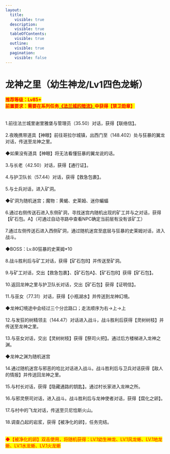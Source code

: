```yaml
---
layout:
  title:
    visible: true
  description:
    visible: true
  tableOfContents:
    visible: true
  outline:
    visible: true
  pagination:
    visible: false
---
```


# 龙神之里（幼生神龙/Lv1四色龙蜥）



<mark style="color:red;">**推荐等级：Lv85+**</mark>\
<mark style="color:red;">**前置要求：需要在系列任务**</mark>[<mark style="color:red;">**《法兰城的暗流》**</mark>](fa-lan-cheng-de-an-liu-jin-wei-xun-zhang-jin-wei-cheng-hao.md)<mark style="color:red;">**中获得【禁卫勋章】**</mark>\
\
\
1.前往法兰城里谢里雅堡与管理员（35.50）对话，获得【联络信】。\
\
2.夜晚携带道具【神眼】前往哥拉尔城镇，出西门至（148.402）处与狂暴的翼龙对话，传送至龙神之里。\
\
◆如果没有道具【神眼】将无法看懂狂暴的翼龙说的话。\
\
3.与长老（42.50）对话，获得【通行证】。\
\
4.与护卫队长（57.44）对话，获得【救急包裹】。\
\
5.与士兵对话，进入矿洞。\
\
◆矿洞为随机迷宫；魔物：黄蝎、史莱姆、迷你蝙蝠\
\
6.通过右侧传送石进入东侧矿洞，寻找迷宫内随机出现的矿工并与之对话，获得【矿石包。A】（可通过自动寻路中查看NPC确定当前层有没有该矿工）\
\
7.通过左侧传送石进入西侧矿洞，通过随机迷宫至底层与狂暴的史莱姆对话，进入战斗。\
\
◆BOSS：Lv.80狂暴的史莱姆\*10\
\
8.战斗胜利后与矿工对话，获得【矿石包B】并传送至矿洞。\
\
9.与矿工对话，交出【救急包裹】、【矿石包A】、【矿石包B】获得【矿石包】。\
\
10.返回龙神之里与护卫队长对话，交出【矿石包】获得【证明信】。\
\
11.与巫女（77.31）对话，获得【小瓶湖水】并传送到龙神幻境。\
\
◆龙神幻境途中会经过三个分岔路口；走法顺序为右→上→上\
\
12.与发狂的树精领主（144.47）对话进入战斗，战斗胜利后获得【灵树树枝】并传送至龙神之里。\
\
13.与巫女对话，交出【灵树树枝】获得【祭司火把】。通过后方楼梯进入龙神之渊。\
\
◆龙神之渊为随机迷宫\
\
14.通过随机迷宫与邪恶的哈比对话进入战斗。战斗胜利后与卫兵对话获得【敌人的情报】并传送回龙神之里。\
\
15.与村长对话，获得【隐藏通路的钥匙】。通过村长家进入龙神之所。\
\
16.与邪灵祭司对话，进入战斗。战斗胜利后与龙神使者对话，获得【腐化之卵】。\
\
17.与村中的飞龙对话，传送至贝尼恰斯火山。\
\
18.调查凸起的岩浆，获得【被净化的卵】，任务完结。\
\
\
<mark style="color:red;">◆【被净化的卵】双击使用，将随机获得：LV.1幼生神龙、LV.1风龙蜥、LV.1地龙蜥、LV.1水龙蜥、LV.1火龙蜥</mark>
